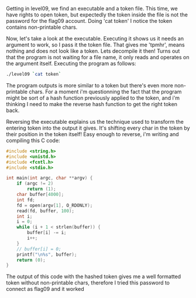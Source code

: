 Getting in level09, we find an executable and a token file.
This time, we have rights to open token, but expectedly the token inside the file is not the password for the flag09 account.
Doing 'cat token' I notice the token contains non-printable chars.

Now, let's take a look at the executable.
Executing it shows us it needs an argument to work, so I pass it the token file. That gives me 'tpmhr', means nothing and does not look like a token.
Lets decompile it then!
Turns out that the program is not waiting for a file name, it only reads and operates on the argument itself.
Executing the program as follows:
```sh
./level09 `cat token`
```
The program outputs is more similar to a token but there's even more non-printable chars. For a moment i'm questionning the fact that the program might be sort of a hash function previously applied to the token, and i'm thinking I need to make the reverse hash function to get the right token back.

Reversing the executable explains us the technique used to transform the entering token into the output it gives.
It's shifting every char in the token by their position in the token itself!
Easy enough to reverse, i'm writing and compiling this C code:
```c
#include <string.h>
#include <unistd.h>
#include <fcntl.h>
#include <stdio.h>

int main(int argc, char **argv) {
    if (argc != 2)
        return (1);
    char buffer[4000];
    int fd;
    fd = open(argv[1], O_RDONLY);
    read(fd, buffer, 100);
    int i;
    i = 0;
    while (i + 1 < strlen(buffer)) {
        buffer[i] -= i;
        i++;
    }
    // buffer[i] = 0;
    printf("\n%s", buffer);
    return (0);
}
```
The output of this code with the hashed token gives me a well formatted token without non-printable chars, therefore I tried this password to connect as flag09 and it worked
